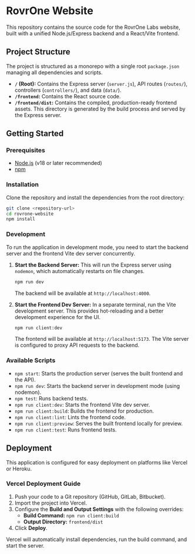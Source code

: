 # RovrOne Website

This repository contains the source code for the RovrOne Labs website, built with a unified Node.js/Express backend and a React/Vite frontend.

## Project Structure

The project is structured as a monorepo with a single root `package.json` managing all dependencies and scripts.

- **`/` (Root):** Contains the Express server (`server.js`), API routes (`routes/`), controllers (`controllers/`), and data (`data/`).
- **`/frontend`:** Contains the React source code.
- **`/frontend/dist`:** Contains the compiled, production-ready frontend assets. This directory is generated by the build process and served by the Express server.

## Getting Started

### Prerequisites

- [Node.js](https://nodejs.org/) (v18 or later recommended)
- [npm](https://www.npmjs.com/)

### Installation

Clone the repository and install the dependencies from the root directory:

```bash
git clone <repository-url>
cd rovrone-website
npm install
```

### Development

To run the application in development mode, you need to start the backend server and the frontend Vite dev server concurrently.

1.  **Start the Backend Server:**
    This will run the Express server using `nodemon`, which automatically restarts on file changes.

    ```bash
    npm run dev
    ```
    The backend will be available at `http://localhost:4000`.

2.  **Start the Frontend Dev Server:**
    In a separate terminal, run the Vite development server. This provides hot-reloading and a better development experience for the UI.

    ```bash
    npm run client:dev
    ```
    The frontend will be available at `http://localhost:5173`. The Vite server is configured to proxy API requests to the backend.

### Available Scripts

- `npm start`: Starts the production server (serves the built frontend and the API).
- `npm run dev`: Starts the backend server in development mode (using nodemon).
- `npm test`: Runs backend tests.
- `npm run client:dev`: Starts the frontend Vite dev server.
- `npm run client:build`: Builds the frontend for production.
- `npm run client:lint`: Lints the frontend code.
- `npm run client:preview`: Serves the built frontend locally for preview.
- `npm run client:test`: Runs frontend tests.

## Deployment

This application is configured for easy deployment on platforms like Vercel or Heroku.

### Vercel Deployment Guide

1.  Push your code to a Git repository (GitHub, GitLab, Bitbucket).
2.  Import the project into Vercel.
3.  Configure the **Build and Output Settings** with the following overrides:
    - **Build Command:** `npm run client:build`
    - **Output Directory:** `frontend/dist`
4.  Click **Deploy**.

Vercel will automatically install dependencies, run the build command, and start the server.